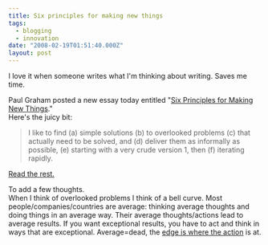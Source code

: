 ```yaml
---
title: Six principles for making new things
tags:
  - blogging
  - innovation
date: "2008-02-19T01:51:40.000Z"
layout: post
---
```


I love it when someone writes what I'm thinking about writing. Saves me time.

Paul Graham posted a new essay today entitled "[Six Principles for Making New Things][0]."  
Here's the juicy bit:

> I like to find (a) simple solutions (b) to overlooked problems (c) that actually need to be solved, and (d) deliver them as informally as possible, (e) starting with a very crude version 1, then (f) iterating rapidly.
> 

[Read the rest.][0]

To add a few thoughts.  
When I think of overlooked problems I think of a bell curve. Most people/companies/countries are average: thinking average thoughts and doing things in an average way. Their average thoughts/actions lead to average results. If you want exceptional results, you have to act and think in ways that are exceptional. Average=dead, the [edge is where the action][1] is at.


[0]: http://www.paulgraham.com/newthings.html
[1]: http://www.edgeperspectives.com/